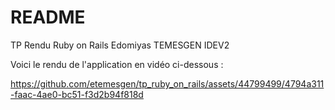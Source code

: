 # README

TP Rendu Ruby on Rails Edomiyas TEMESGEN IDEV2

Voici le rendu de l'application en vidéo ci-dessous :

https://github.com/etemesgen/tp_ruby_on_rails/assets/44799499/4794a311-faac-4ae0-bc51-f3d2b94f818d


